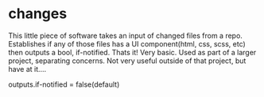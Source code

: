 # changes
This little piece of software takes an input of changed files from a repo. Establishes if any of those files has a UI component(html, css, scss, etc) then outputs a bool, if-notified. Thats it! Very basic. Used as part of a larger project, separating concerns. Not very useful outside of that project, but have at it....

outputs.if-notified = false(default)

